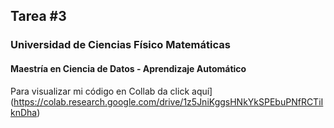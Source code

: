 ## Tarea #3
### Universidad de Ciencias Físico Matemáticas
#### Maestría en Ciencia de Datos - Aprendizaje Automático

Para visualizar mi código en Collab da click aquí](https://colab.research.google.com/drive/1z5JniKggsHNkYkSPEbuPNfRCTiIknDha)